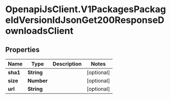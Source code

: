 # OpenapiJsClient.V1PackagesPackageIdVersionIdJsonGet200ResponseDownloadsClient

## Properties

Name | Type | Description | Notes
------------ | ------------- | ------------- | -------------
**sha1** | **String** |  | [optional] 
**size** | **Number** |  | [optional] 
**url** | **String** |  | [optional] 



